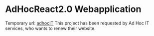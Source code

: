 # AdHocReact2.0 Webapplication

Temporary url: [adhocIT](https://sunny-smakager-61094b.netlify.app/)
This project has been requested by Ad Hoc IT services, who wants to renew their website.
